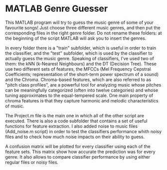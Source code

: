 # MATLAB Genre Guesser

This MATLAB program will try to guess the music genre of some of your favourite songs!
Just choose three different music genres, and then put the corresponding files in the right genre folder. Do not rename these folders: at the beginning of the script MATLAB will ask you to insert the genres.

In every folder there is a "train" subfolder, which is useful in order to train the classifier, and the "test" subfolder, which is used by the classifier to actually guess the music genre.
Speaking of classifiers, I've used two of them: the kNN (k-Nearest Neighbours) and the DT (Decision Tree).
These use two different sets of features, the MFCCs (Mel Frequency Cepstral Coefficients; representation of the short-term power spectrum of a sound) and the Chroma. Chroma-based features, which are also referred to as "pitch class profiles", are a powerful tool for
analyzing music whose pitches can be meaningfully categorized (often into twelve categories) and whose tuning approximates to the equal-tempered scale. 
One main property of chroma features is that they capture harmonic and melodic characteristics of music.

The Project.m file is the main one in which all of the other script are executed. There is also a code subfolder that contains a set of useful functions for feature extraction.
I also added noise to music files (Add_noise.m script) in order to test the classifiers performance whith noisy files and to check how much noise impacts on their ability to guess.

A confusion matrix will be plotted for every classifier using each of the feature sets. This matrix show how accurate the prediction was for every genre. It also allows to compare classifier performance by using
either regular files or noisy files.
